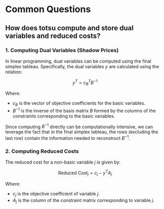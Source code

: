 # Common Questions

## How does totsu compute and store dual variables and reduced costs?

### **1. Computing Dual Variables (Shadow Prices)**

In linear programming, dual variables can be computed using the final simplex tableau. Specifically, the dual variables $y$ are calculated using the relation:

$$
y^T = c_B^T B^{-1}
$$

Where:
- $c_B$ is the vector of objective coefficients for the basic variables.
- $B^{-1}$ is the inverse of the basis matrix $B$ formed by the columns of the constraints corresponding to the basic variables.

Since computing $B^{-1}$ directly can be computationally intensive, we can leverage the fact that in the final simplex tableau, the rows (excluding the last row) contain the information needed to reconstruct $B^{-1}$.

### **2. Computing Reduced Costs**

The reduced cost for a non-basic variable $j$ is given by:

$$
\text{Reduced Cost}_j = c_j - y^T A_j
$$

Where:
- $c_j$ is the objective coefficient of variable $j$.
- $A_j$ is the column of the constraint matrix corresponding to variable $j$.